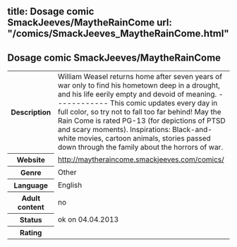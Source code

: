 title: Dosage comic SmackJeeves/MaytheRainCome
url: "/comics/SmackJeeves_MaytheRainCome.html"
---
Dosage comic SmackJeeves/MaytheRainCome
-----------------------------------------

<table class="comicinfo">
<tr>
<th>Description</th><td>William Weasel returns home after seven years of war only to find his hometown deep in a drought, and his life eerily empty and devoid of meaning. ------------ This comic updates every day in full color, so try not to fall too far behind! May the Rain Come is rated PG-13 (for depictions of PTSD and scary moments). Inspirations: Black-and-white movies, cartoon animals, stories passed down through the family about the horrors of war.</td>
</tr>
<tr>
<th>Website</th><td><a href="http://maytheraincome.smackjeeves.com/comics/">http://maytheraincome.smackjeeves.com/comics/</a></td>
</tr>
<tr>
<th>Genre</th><td>Other</td>
</tr>
<tr>
<th>Language</th><td>English</td>
</tr>
<tr>
<th>Adult content</th><td>no</td>
</tr>
<tr>
<th>Status</th><td>ok on 04.04.2013</td>
</tr>
<tr>
<th>Rating</th><td><div class="g-plusone" data-size="standard" data-annotation="bubble"
 data-href="http://maytheraincome.smackjeeves.com/comics/"></div></td>
</tr>
</table>
<script type="text/javascript">
  (function() {
    var po = document.createElement('script'); po.type = 'text/javascript'; po.async = true;
    po.src = 'https://apis.google.com/js/plusone.js';
    var s = document.getElementsByTagName('script')[0]; s.parentNode.insertBefore(po, s);
  })();
</script>
